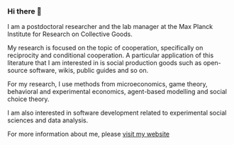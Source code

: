 ### Hi there 👋
 I am a postdoctoral researcher and the lab manager at the Max Planck Institute for Research on Collective Goods.

My research is focused on the topic of cooperation, specifically on reciprocity and conditional cooperation. A particular application of this literature that I am interested in is social production goods such as open-source software, wikis, public guides and so on.

For my research, I use methods from microeconomics, game theory, behavioral and experimental economics, agent-based modelling and social choice theory.

I am also interested in software development related to experimental social sciences and data analysis. 

For more information about me, please [visit my website](https://www.saral.it)
